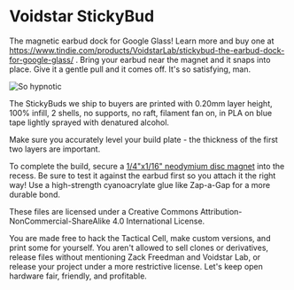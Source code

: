 # Voidstar StickyBud

The magnetic earbud dock for Google Glass! Learn more and buy one at https://www.tindie.com/products/VoidstarLab/stickybud-the-earbud-dock-for-google-glass/ . Bring your earbud near the magnet and it snaps into place. Give it a gentle pull and it comes off. It's so satisfying, man.

![So hypnotic](https://zackfreedman.files.wordpress.com/2014/07/bloggif_53bb4fcb43558.gif "So hypnotic")

The StickyBuds we ship to buyers are printed with 0.20mm layer height, 100% infill, 2 shells, no supports, no raft, filament fan on, in PLA on blue tape lightly sprayed with denatured alcohol.

Make sure you accurately level your build plate - the thickness of the first two layers are important.

To complete the build, secure a [1/4"x1/16" neodymium disc magnet](http://www.amazon.com/gp/product/B0012AUU84/ref=oh_details_o05_s00_i01?ie=UTF8&psc=1) into the recess. Be sure to test it against the earbud first so you attach it the right way! Use a high-strength cyanoacrylate glue like Zap-a-Gap for a more durable bond.

These files are licensed under a Creative Commons Attribution-NonCommercial-ShareAlike 4.0 International License. 

You are made free to hack the Tactical Cell, make custom versions, and print some for yourself. You aren't allowed to sell clones or derivatives, release files without mentioning Zack Freedman and Voidstar Lab, or release your project under a more restrictive license. Let's keep open hardware fair, friendly, and profitable.

